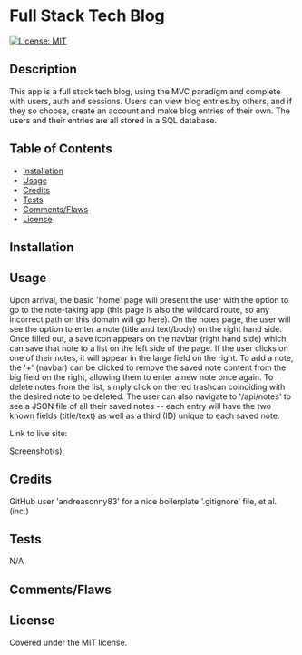 # Full Stack Tech Blog
[![License: MIT](https://img.shields.io/badge/License-MIT-yellow.svg)](https://opensource.org/licenses/MIT)

## Description

This app is a full stack tech blog, using the MVC paradigm and complete with users, auth and sessions. Users can view blog entries by others, and if they so choose, create an account and make blog entries of their own. The users and their entries are all stored in a SQL database.

## Table of Contents

- [Installation](#installation)
- [Usage](#usage)
- [Credits](#credits)
- [Tests](#tests)
- [Comments/Flaws](#commentsflaws)
- [License](#license)

## Installation


## Usage

Upon arrival, the basic 'home' page will present the user with the option to go to the note-taking app (this page is also the wildcard route, so any incorrect path on this domain will go here). On the notes page, the user will see the option to enter a note (title and text/body) on the right hand side. Once filled out, a save icon appears on the navbar (right hand side) which can save that note to a list on the left side of the page. If the user clicks on one of their notes, it will appear in the large field on the right. To add a note, the '+' (navbar) can be clicked to remove the saved note content from the big field on the right, allowing them to enter a new note once again. To delete notes from the list, simply click on the red trashcan coinciding with the desired note to be deleted. The user can also navigate to '/api/notes' to see a JSON file of all their saved notes --  each entry will have the two known fields (title/text) as well as a third (ID) unique to each saved note.

Link to live site: 

Screenshot(s):


## Credits

GitHub user 'andreasonny83' for a nice boilerplate '.gitignore' file, et al. (inc.)

## Tests

N/A

## Comments/Flaws



## License

Covered under the MIT license.
